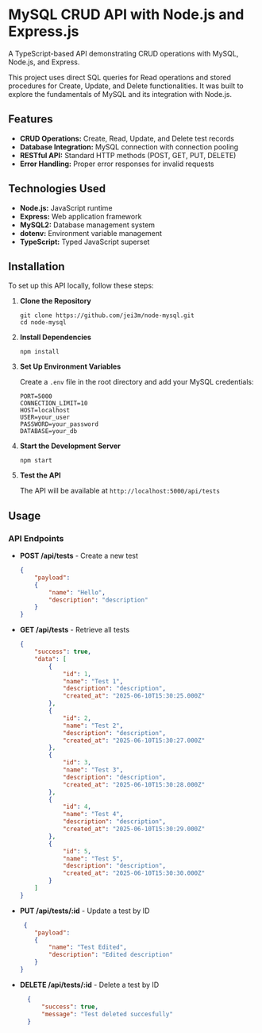 # MySQL CRUD API with Node.js and Express.js

A TypeScript-based API demonstrating CRUD operations with MySQL, Node.js, and Express.

This project uses direct SQL queries for Read operations and stored procedures for Create, Update, and Delete functionalities. It was built to explore the fundamentals of MySQL and its integration with Node.js.

## Features

- **CRUD Operations:** Create, Read, Update, and Delete test records
- **Database Integration:** MySQL connection with connection pooling
- **RESTful API:** Standard HTTP methods (POST, GET, PUT, DELETE)
- **Error Handling:** Proper error responses for invalid requests

## Technologies Used

- **Node.js:** JavaScript runtime
- **Express:** Web application framework
- **MySQL2:** Database management system
- **dotenv:** Environment variable management
- **TypeScript:** Typed JavaScript superset

## Installation

To set up this API locally, follow these steps:

1. **Clone the Repository**
    
    ```shell
    git clone https://github.com/jei3m/node-mysql.git
    cd node-mysql
    ```
    
2. **Install Dependencies**
    
    ```shell
    npm install
    ```
    
3. **Set Up Environment Variables**
    
    Create a `.env` file in the root directory and add your MySQL credentials:
    
    ```dotenv
    PORT=5000
    CONNECTION_LIMIT=10
    HOST=localhost
    USER=your_user
    PASSWORD=your_password
    DATABASE=your_db
    ```
    
4. **Start the Development Server**
    
    ```shell
    npm start
    ```
    
5. **Test the API**
    
    The API will be available at `http://localhost:5000/api/tests`

## Usage

### API Endpoints

- **POST /api/tests** - Create a new test
  ```json
  {
      "payload":
      {
          "name": "Hello",
          "description": "description"
      }
  }
  ```

- **GET /api/tests** - Retrieve all tests
  ```json
  {
      "success": true,
      "data": [
          {
              "id": 1,
              "name": "Test 1",
              "description": "description",
              "created_at": "2025-06-10T15:30:25.000Z"
          },
          {
              "id": 2,
              "name": "Test 2",
              "description": "description",
              "created_at": "2025-06-10T15:30:27.000Z"
          },
          {
              "id": 3,
              "name": "Test 3",
              "description": "description",
              "created_at": "2025-06-10T15:30:28.000Z"
          },
          {
              "id": 4,
              "name": "Test 4",
              "description": "description",
              "created_at": "2025-06-10T15:30:29.000Z"
          },
          {
              "id": 5,
              "name": "Test 5",
              "description": "description",
              "created_at": "2025-06-10T15:30:30.000Z"
          }
      ]
  }
  ```

- **PUT /api/tests/:id** - Update a test by ID
  ``` json
   {
      "payload":
      {
          "name": "Test Edited",
          "description": "Edited description"
      }
  }
  ```

- **DELETE /api/tests/:id** - Delete a test by ID
  ``` json
    {
        "success": true,
        "message": "Test deleted succesfully"
    }
  ```